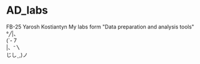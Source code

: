 # AD_labs
FB-25 Yarosh Kostiantyn
My labs form "Data preparation and analysis tools"  
°╱|、  
(`-  7  
 |、⁻〵  
じしˍ,)ノ  